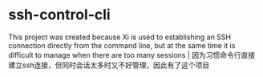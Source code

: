 # ssh-control-cli
This project was created because Xi is used to establishing an SSH connection directly from the command line, but at the same time it is difficult to manage when there are too many sessions | 因为习惯命令行直接建立ssh连接，但同时会话太多时又不好管理，因此有了这个项目
